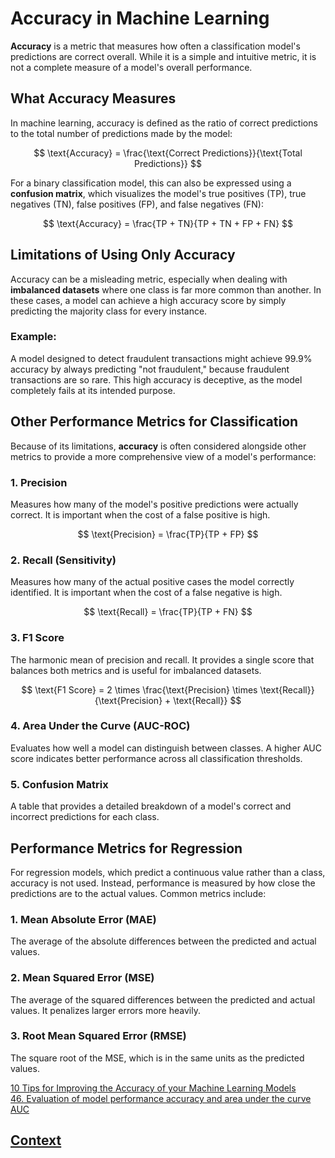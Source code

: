 # Accuracy in Machine Learning

**Accuracy** is a metric that measures how often a classification model's predictions are correct overall. While it is a simple and intuitive metric, it is not a complete measure of a model's overall performance.

## What Accuracy Measures

In machine learning, accuracy is defined as the ratio of correct predictions to the total number of predictions made by the model:

$$
\text{Accuracy} = \frac{\text{Correct Predictions}}{\text{Total Predictions}}
$$

For a binary classification model, this can also be expressed using a **confusion matrix**, which visualizes the model's true positives (TP), true negatives (TN), false positives (FP), and false negatives (FN):

$$
\text{Accuracy} = \frac{TP + TN}{TP + TN + FP + FN}
$$

## Limitations of Using Only Accuracy

Accuracy can be a misleading metric, especially when dealing with **imbalanced datasets** where one class is far more common than another. In these cases, a model can achieve a high accuracy score by simply predicting the majority class for every instance.

### Example:
A model designed to detect fraudulent transactions might achieve 99.9% accuracy by always predicting "not fraudulent," because fraudulent transactions are so rare. This high accuracy is deceptive, as the model completely fails at its intended purpose.

## Other Performance Metrics for Classification

Because of its limitations, **accuracy** is often considered alongside other metrics to provide a more comprehensive view of a model's performance:

### 1. **Precision**
Measures how many of the model's positive predictions were actually correct. It is important when the cost of a false positive is high.

$$
\text{Precision} = \frac{TP}{TP + FP}
$$

### 2. **Recall (Sensitivity)**
Measures how many of the actual positive cases the model correctly identified. It is important when the cost of a false negative is high.

$$
\text{Recall} = \frac{TP}{TP + FN}
$$

### 3. **F1 Score**
The harmonic mean of precision and recall. It provides a single score that balances both metrics and is useful for imbalanced datasets.

$$
\text{F1 Score} = 2 \times \frac{\text{Precision} \times \text{Recall}}{\text{Precision} + \text{Recall}}
$$

### 4. **Area Under the Curve (AUC-ROC)**
Evaluates how well a model can distinguish between classes. A higher AUC score indicates better performance across all classification thresholds.

### 5. **Confusion Matrix**
A table that provides a detailed breakdown of a model's correct and incorrect predictions for each class.

## Performance Metrics for Regression

For regression models, which predict a continuous value rather than a class, accuracy is not used. Instead, performance is measured by how close the predictions are to the actual values. Common metrics include:

### 1. **Mean Absolute Error (MAE)**
The average of the absolute differences between the predicted and actual values.

### 2. **Mean Squared Error (MSE)**
The average of the squared differences between the predicted and actual values. It penalizes larger errors more heavily.

### 3. **Root Mean Squared Error (RMSE)**
The square root of the MSE, which is in the same units as the predicted values.


[10 Tips for Improving the Accuracy of your Machine Learning Models](https://www.youtube.com/watch?v=uqhn5xuyQok)                                                             
[46. Evaluation of model performance accuracy and area under the curve AUC](https://www.youtube.com/watch?v=2aPmYvlaZvU)

## [Context](./../context.md)

